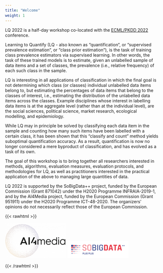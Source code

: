 ```yaml
---
title: "Welcome"
weight: 1
---
```


LQ 2022 is a half-day workshop co-located with the [ECML/PKDD 2022](https://2022.ecmlpkdd.org/) conference.

Learning to Quantify (LQ - also known as “quantification“, or “supervised prevalence estimation“, or “class prior estimation“), is the task of training class prevalence estimators via supervised learning. In other words, the task of these trained models is to estimate, given an unlabelled sample of data items and a set of classes, the prevalence (i.e., relative frequency) of each such class in the sample.

LQ is interesting in all applications of classification in which the final goal is not determining which class (or classes) individual unlabelled data items belong to, but estimating the percentages of data items that belong to the classes of interest, i.e., estimating the distribution of the unlabelled data items across the classes. Example disciplines whose interest in labelling data items is at the aggregate level (rather than at the individual level), are the social sciences, political science, market research, ecological modelling, and epidemiology.

While LQ may in principle be solved by classifying each data item in the sample and counting how many such items have been labelled with a certain class, it has been shown that this “classify and count” method yields suboptimal quantification accuracy. As a result, quantification is now no longer considered a mere byproduct of classification, and has evolved as a task of its own.

The goal of this workshop is to bring together all researchers interested in methods, algorithms, evaluation measures, evaluation protocols, and methodologies for LQ, as well as practitioners interested in the practical application of the above to managing large quantities of data.

LQ 2022 is supported by the SoBigData++ project, funded by the European Commission (Grant 871042) under the H2020 Programme INFRAIA-2019-1, and by the AI4Media project, funded by the European Commission (Grant 951911) under the H2020 Programme ICT-48-2020. The organizers’ opinions do not necessarily reflect those of the European Commission.

{{< rawhtml >}}

<div class="divimages">
    <img src="images/ai4media.png" class="img" alt="ai4media logo" width="200"/>
    <img src="images/SoBigData.png" class="img" alt="sobigdata logo" width="200"/>
</div> 

{{< /rawhtml >}}